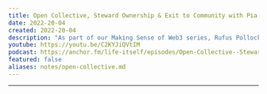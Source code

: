 ```yaml
---
title: Open Collective, Steward Ownership & Exit to Community with Pia Mancini
date: 2022-20-04
created: 2022-20-04
description: "As part of our Making Sense of Web3 series, Rufus Pollock speaks with Pia Mancini on Open Collective, steward ownership and exit to community."
youtube: https://youtu.be/C2KYJiQVtIM
podcast: https://anchor.fm/life-itself/episodes/Open-Collective--Steward-Ownership--Exit-to-Community-with-Pia-Mancini-e1hkltv/a-a7gpq18
featured: false
aliases: notes/open-collective.md
---
```


***
